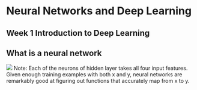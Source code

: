 # Neural Networks and Deep Learning
## Week 1 Introduction to Deep Learning
## What is a neural network
![](ImageNotes/Week1_1.jpg)
Note: Each of the neurons of hidden layer takes all four input features. Given enough training examples with both x and y, neural networks are remarkably good at figuring out functions that accurately map from x to y. 

